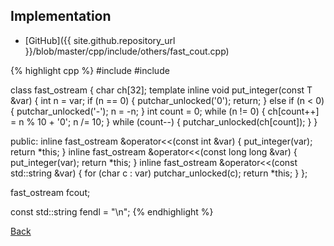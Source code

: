 ## Implementation

- [GitHub]({{ site.github.repository_url }}/blob/master/cpp/include/others/fast_cout.cpp)

{% highlight cpp %}
#include <cstdio>
#include <string>

class fast_ostream {
  char ch[32];
  template <typename T> inline void put_integer(const T &var) {
    int n = var;
    if (n == 0) {
      putchar_unlocked('0');
      return;
    }
    else if (n < 0) {
      putchar_unlocked('-');
      n = -n;
    }
    int count = 0;
    while (n != 0) {
      ch[count++] = n % 10 + '0';
      n /= 10;
    }
    while (count--) {
      putchar_unlocked(ch[count]);
    }
  }

public:
  inline fast_ostream &operator<<(const int &var) {
    put_integer(var);
    return *this;
  }
  inline fast_ostream &operator<<(const long long &var) {
    put_integer(var);
    return *this;
  }
  inline fast_ostream &operator<<(const std::string &var) {
    for (char c : var) putchar_unlocked(c);
    return *this;
  }
};

fast_ostream fcout;

const std::string fendl = "\n";
{% endhighlight %}

[Back](../..)

